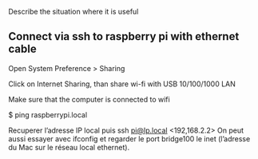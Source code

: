 Describe the situation where it is useful

## Connect via ssh to raspberry pi with ethernet cable
Open System Preference > Sharing

Click on Internet Sharing, than share wi-fi with USB 10/100/1000 LAN

Make sure that the computer is connected to wifi

$ ping raspberrypi.local

Recuperer l’adresse IP local puis ssh pi@Ip.local <192,168.2.2>
On peut aussi essayer avec ifconfig et regarder le port bridge100 le inet (l’adresse du Mac sur le réseau local ethernet).

